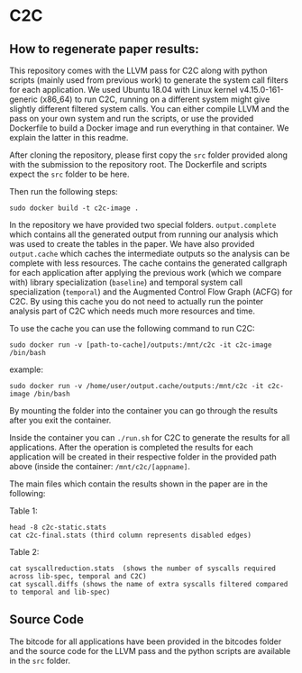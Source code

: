 # C2C

## How to regenerate paper results:
This repository comes with the LLVM pass for C2C along with python scripts 
(mainly used from previous work) to generate the system call filters for 
each application. We used Ubuntu 18.04 with Linux kernel v4.15.0-161-generic (x86_64) to run 
C2C, running on a different system might give slightly different filtered system calls.
You can either compile LLVM and the pass on your own system and run the 
scripts, or use the provided Dockerfile to build a Docker image and run 
everything in that container. We explain the latter in this readme.

After cloning the repository, please first copy the `src` folder provided along 
with the submission to the repository root. The Dockerfile and scripts expect the `src` 
folder to be here.

Then run the following steps:

```
sudo docker build -t c2c-image .
```

In the repository we have provided two special folders. `output.complete` 
which contains all the generated output from running our analysis which 
was used to create the tables in the paper. We have also provided 
`output.cache` which caches the intermediate outputs so the analysis can 
be complete with less resources. The cache contains the generated callgraph 
for each application after applying the previous work (which we compare with)
library specialization (`baseline`) and temporal system call specialization 
(`temporal`) and the Augmented Control Flow Graph (ACFG) for C2C.
By using this cache you do not need to actually run the pointer analysis 
part of C2C which needs much more resources and time.

To use the cache you can use the following command to run C2C:

```
sudo docker run -v [path-to-cache]/outputs:/mnt/c2c -it c2c-image /bin/bash
```
example:
```
sudo docker run -v /home/user/output.cache/outputs:/mnt/c2c -it c2c-image /bin/bash
```

By mounting the folder into the container you can go through the results after 
you exit the container.

Inside the container you can `./run.sh` for C2C to generate the results for 
all applications.
After the operation is completed the results for each application will be 
created in their respective folder in the provided path above (inside the 
container: `/mnt/c2c/[appname]`.

The main files which contain the results shown in the paper are in the following:

Table 1:
```
head -8 c2c-static.stats
cat c2c-final.stats (third column represents disabled edges)
```

Table 2:
```
cat syscallreduction.stats  (shows the number of syscalls required across lib-spec, temporal and C2C)
cat syscall.diffs (shows the name of extra syscalls filtered compared to temporal and lib-spec)
```

## Source Code
The bitcode for all applications have been provided in the bitcodes folder
and the source code for the LLVM pass and the python scripts are available in
the `src` folder.
